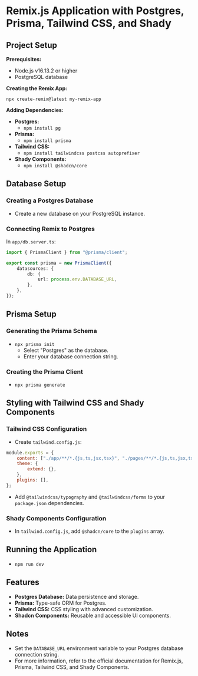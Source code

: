 # Remix.js Application with Postgres, Prisma, Tailwind CSS, and Shady

## Project Setup

**Prerequisites:**

-   Node.js v16.13.2 or higher
-   PostgreSQL database

**Creating the Remix App:**

`npx create-remix@latest my-remix-app`

**Adding Dependencies:**

-   **Postgres:**
    -   `npm install pg`
-   **Prisma:**
    -   `npm install prisma`
-   **Tailwind CSS:**
    -   `npm install tailwindcss postcss autoprefixer`
-   **Shady Components:**
    -   `npm install @shadcn/core`

## Database Setup

### Creating a Postgres Database

-   Create a new database on your PostgreSQL instance.

### Connecting Remix to Postgres

In `app/db.server.ts`:

```typescript
import { PrismaClient } from "@prisma/client";

export const prisma = new PrismaClient({
    datasources: {
        db: {
            url: process.env.DATABASE_URL,
        },
    },
});
```

## Prisma Setup

### Generating the Prisma Schema

-   `npx prisma init`
    -   Select "Postgres" as the database.
    -   Enter your database connection string.

### Creating the Prisma Client

-   `npx prisma generate`

## Styling with Tailwind CSS and Shady Components

### Tailwind CSS Configuration

-   Create `tailwind.config.js`:

```javascript
module.exports = {
    content: ["./app/**/*.{js,ts,jsx,tsx}", "./pages/**/*.{js,ts,jsx,tsx}"],
    theme: {
        extend: {},
    },
    plugins: [],
};
```

-   Add `@tailwindcss/typography` and `@tailwindcss/forms` to your `package.json` dependencies.

### Shady Components Configuration

-   In `tailwind.config.js`, add `@shadcn/core` to the `plugins` array.

## Running the Application

-   `npm run dev`

## Features

-   **Postgres Database:** Data persistence and storage.
-   **Prisma:** Type-safe ORM for Postgres.
-   **Tailwind CSS:** CSS styling with advanced customization.
-   **Shadcn Components:** Reusable and accessible UI components.

## Notes

-   Set the `DATABASE_URL` environment variable to your Postgres database connection string.
-   For more information, refer to the official documentation for Remix.js, Prisma, Tailwind CSS, and Shady Components.

